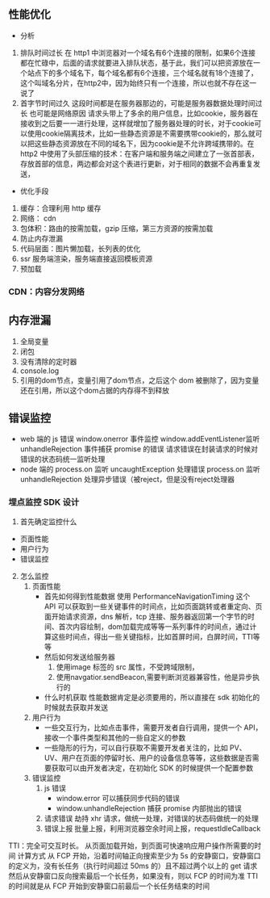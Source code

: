 ## 性能优化
- 分析
1. 排队时间过长
在 http1 中浏览器对一个域名有6个连接的限制，如果6个连接都在忙碌中，后面的请求就要进入排队状态，基于此，我们可以把资源放在一个站点下的多个域名下，每个域名都有6个连接，三个域名就有18个连接了，这个叫域名分片，在http2中，因为始终只有一个连接，所以也就不存在这一说了
2. 首字节时间过久
这段时间都是在服务器那边的，可能是服务器数据处理时间过长
也可能是网络原因
请求头带上了多余的用户信息，比如cookie，服务器在接收到之后要一一进行处理，这样就增加了服务器处理的时长，对于cookie可以使用cookie隔离技术，比如一些静态资源是不需要携带cookie的，那么就可以把这些静态资源放在不同的域名下，因为cookie是不允许跨域携带的。在 http2 中使用了头部压缩的技术：在客户端和服务端之间建立了一张首部表，存放首部的信息，两边都会对这个表进行更新，对于相同的数据不会再重复发送，
- 优化手段
1. 缓存：合理利用 http 缓存
2. 网络： cdn
3. 包体积：路由的按需加载，gzip 压缩，第三方资源的按需加载
4. 防止内存泄漏
5. 代码层面：图片懒加载，长列表的优化
6. ssr 服务端渲染，服务端直接返回模板资源
7. 预加载

### CDN：内容分发网络

## 内存泄漏
1. 全局变量
2. 闭包
3. 没有清除的定时器
4. console.log
5. 引用的dom节点，变量引用了dom节点，之后这个 dom 被删除了，因为变量还在引用，所以这个dom占据的内存得不到释放

## 错误监控
- web 端的 js 错误
window.onerror 事件监控
window.addEventListener监听 unhandleRejection 事件捕获 promise 的错误
请求错误在封装请求的时候对错误的状态码统一监听处理
- node 端的
process.on 监听 uncaughtException 处理错误
process.on 监听 unhandleRejection 处理异步错误（被reject，但是没有reject处理器

### 埋点监控 SDK 设计
1. 首先确定监控什么
- 页面性能
- 用户行为
- 错误监控

2. 怎么监控
    1. 页面性能
        - 首先如何得到性能数据
            使用 PerformanceNavigationTiming 这个 API 可以获取到一些关键事件的时间点，比如页面跳转或者重定向、页面开始请求资源，dns 解析，tcp 连接、服务器返回第一个字节的时间、首次内容绘制，dom加载完成等等一系列事件的时间点，通过计算这些时间点，得出一些关键指标，比如首屏时间，白屏时间，TTI等等
        - 然后如何发送给服务器
            1. 使用image 标签的 src 属性，不受跨域限制，
            2. 使用navgatior.sendBeacon,需要判断浏览器兼容性，他是异步执行的
        - 什么时机获取
            性能数据肯定是必须要用的，所以直接在 sdk 初始化的时候就去获取并发送
    2. 用户行为
        - 一些交互行为，比如点击事件，需要开发者自行调用，提供一个 API，接收一个事件类型和其他的一些自定义的参数
        - 一些隐形的行为，可以自行获取不需要开发者关注的，比如 PV、UV、用户在页面的停留时长、用户的设备信息等等，这些数据是否需要获取可以由开发者决定，在初始化 SDK 的时候提供一个配置参数
    3. 错误监控
        1. js 错误
            - window.error 可以捕获同步代码的错误
            - window.unhandleRejection 捕获 promise 内部抛出的错误
        2. 请求错误
            劫持 xhr 请求，做统一处理，对错误的状态码做统一的处理
        3. 错误上报
            批量上报，利用浏览器空余时间上报，requestIdleCallback

TTI：完全可交互时长。
从页面加载开始，到页面可快速响应用户操作所需要的时间
计算方式
从 FCP 开始，沿着时间轴正向搜索至少为 5s 的安静窗口，安静窗口的定义为，没有长任务（执行时间超过 50ms 的）且不超过两个以上的 get 请求
然后从安静窗口反向搜索最后一个长任务，如果没有，则以 FCP 的时间为准
TTI 的时间就是从 FCP 开始到安静窗口前最后一个长任务结束的时间
        